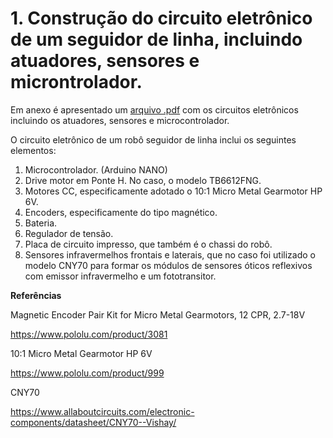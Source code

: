 # 1. Construção do circuito eletrônico de um seguidor de linha, incluindo atuadores, sensores e microntrolador.

Em anexo é apresentado um [arquivo .pdf](https://github.com/giovannirdias/Desafio-TAMANDUATECH---Segue-Linha/blob/main/Desafio%20Eletr%C3%B4nica/Q1/Circuitos_Seguidor_de_Linha.pdf) com os circuitos eletrônicos incluindo os atuadores, sensores e microcontrolador.

O circuito eletrônico de um robô seguidor de linha inclui os seguintes elementos:
1. Microcontrolador. (Arduino NANO)
2. Drive motor em Ponte H. No caso, o modelo TB6612FNG.
3. Motores CC, especificamente adotado o 10:1 Micro Metal Gearmotor HP 6V.
4. Encoders, especificamente do tipo magnético.
5. Bateria.
6. Regulador de tensão.
7. Placa de circuito impresso, que também é o chassi do robô.
8. Sensores infravermelhos frontais e laterais, que no caso foi utilizado o modelo CNY70 para formar os módulos de sensores óticos reflexivos com emissor infravermelho e um fototransitor.

**Referências**

Magnetic Encoder Pair Kit for Micro Metal Gearmotors, 12 CPR, 2.7-18V

https://www.pololu.com/product/3081

10:1 Micro Metal Gearmotor HP 6V

https://www.pololu.com/product/999

CNY70

https://www.allaboutcircuits.com/electronic-components/datasheet/CNY70--Vishay/
